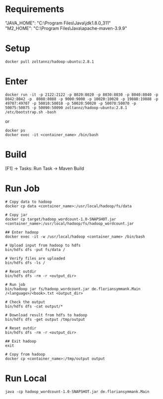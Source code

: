 # Requirements
"JAVA_HOME": "C:\\Program Files\\Java\\jdk1.8.0_311"  
"M2_HOME": "C:\\Program Files\\Java\\apache-maven-3.9.9"  

# Setup
`docker pull zoltannz/hadoop-ubuntu:2.8.1`  

# Enter
`docker run -it -p 2122:2122 -p 8020:8020 -p 8030:8030 -p 8040:8040 -p 8042:8042 -p  8088:8088 -p 9000:9000 -p 10020:10020 -p 19888:19888 -p 49707:49707 -p 50010:50010 -p 50020:50020 -p 50070:50070 -p 50075:50075 -p 50090:50090 zoltannz/hadoop-ubuntu:2.8.1 /etc/bootstrap.sh -bash`  

or  

```
docker ps
docker exec -it <container_name> /bin/bash
```

# Build
[F1] -> Tasks: Run Task -> Maven Build

# Run Job
```
# Copy data to hadoop
docker cp data <container_name>:/usr/local/hadoop/fs/data

# Copy jar
docker cp target/hadoop_wordcount-1.0-SNAPSHOT.jar <container_name>:/usr/local/hadoop/fs/hadoop_wordcount.jar

## Enter hadoop
docker exec -it -w /usr/local/hadoop <container_name> /bin/bash

# Upload input from hadoop to hdfs
bin/hdfs dfs -put fs/data /

# Verify files are uploaded
bin/hdfs dfs -ls /

# Reset outdir
bin/hdfs dfs -rm -r <output_dir>

# Run job
bin/hadoop jar fs/hadoop_wordcount.jar de.floriansymmank.Main /<language>/<book>.txt <output_dir>

# Check the output
bin/hdfs dfs -cat output/*

# Download result from hdfs to hadoop
bin/hdfs dfs -get output /tmp/output

# Reset outdir
bin/hdfs dfs -rm -r <output_dir>

## Exit hadoop
exit

# Copy from hadoop
docker cp <container_name>:/tmp/output output
```

# Run Local
`java -cp hadoop_wordcount-1.0-SNAPSHOT.jar de.floriansymmank.Main`